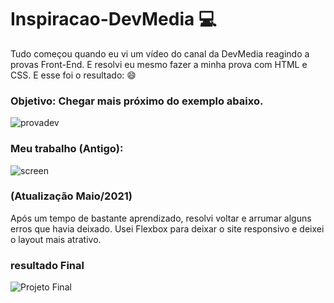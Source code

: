 # Inspiracao-DevMedia :computer:
Tudo começou quando eu vi um vídeo do canal da DevMedia reagindo a provas Front-End. E resolvi eu mesmo fazer a minha prova com HTML e CSS. E esse foi o resultado: :smile:

### Objetivo: Chegar mais próximo do exemplo abaixo.
![provadev](https://user-images.githubusercontent.com/69599810/115483768-ce177480-a227-11eb-9a0e-5948607ec659.png)

### Meu trabalho (Antigo):
![screen](https://user-images.githubusercontent.com/69599810/115483761-cb1c8400-a227-11eb-82fb-bdbf175e58f6.gif)

### (Atualização Maio/2021) 
Após um tempo de bastante aprendizado, resolvi voltar e arrumar alguns erros que havia deixado. Usei Flexbox para deixar o site responsivo e deixei o layout mais atrativo.

### resultado Final
![Projeto Final](https://user-images.githubusercontent.com/69599810/120138325-a3b4c180-c1ac-11eb-8db2-587b2e22f72e.png)

